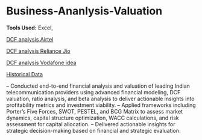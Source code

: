 # Business-Ananlysis-Valuation

**Tools Used:** Excel, 

[DCF analysis Airtel](https://docs.google.com/spreadsheets/d/1K-z23Qnww541TAgq6RdBb8BdfhU2otx1HWqNOzNKiDA/edit?gid=1107432619#gid=1107432619)

[DCF analysis Reliance Jio](https://docs.google.com/spreadsheets/d/1lwHhb_TlBzRWAhOgEKJ1mFAPjc6_adSqQb6XvDackZM/edit?gid=1653437947#gid=1653437947)

[DCF analysis Vodafone idea](https://docs.google.com/spreadsheets/d/1DKjeDsS9lLcn2rt5qUM1QmvG-Pw1NWxJpzDQerOlBrY/edit?gid=0#gid=0)

[Historical Data](https://docs.google.com/spreadsheets/d/1Kbr19DFEt2hR9GIq0N-GkEAcYZ2UhzVyKIc-P_9zcMY/edit?gid=1117038142#gid=1117038142)

– Conducted end-to-end financial analysis and valuation of leading Indian telecommunication providers
using advanced financial modeling, DCF valuation, ratio analysis, and beta analysis to deliver actionable
insights into profitability metrics and investment viability.
– Applied frameworks including Porter’s Five Forces, SWOT, PESTEL, and BCG Matrix to assess market
dynamics, capital structure optimization, WACC calculations, and risk assessment for capital allocation.
– Delivered actionable insights for strategic decision-making based on financial and strategic evaluation.
